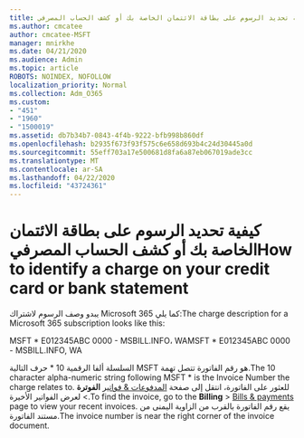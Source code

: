 ```yaml
---
title: كيفية تحديد الرسوم على بطاقة الائتمان الخاصة بك أو كشف الحساب المصرفي
ms.author: cmcatee
author: cmcatee-MSFT
manager: mnirkhe
ms.date: 04/21/2020
ms.audience: Admin
ms.topic: article
ROBOTS: NOINDEX, NOFOLLOW
localization_priority: Normal
ms.collection: Adm_O365
ms.custom:
- "451"
- "1960"
- "1500019"
ms.assetid: db7b34b7-0843-4f4b-9222-bfb998b860df
ms.openlocfilehash: b2935f673f93f575c6e658d693b4c24d30445a0d
ms.sourcegitcommit: 55eff703a17e500681d8fa6a87eb067019ade3cc
ms.translationtype: MT
ms.contentlocale: ar-SA
ms.lasthandoff: 04/22/2020
ms.locfileid: "43724361"
---
```

# <a name="how-to-identify-a-charge-on-your-credit-card-or-bank-statement"></a><span data-ttu-id="e2d4f-102">كيفية تحديد الرسوم على بطاقة الائتمان الخاصة بك أو كشف الحساب المصرفي</span><span class="sxs-lookup"><span data-stu-id="e2d4f-102">How to identify a charge on your credit card or bank statement</span></span>

<span data-ttu-id="e2d4f-103">يبدو وصف الرسوم لاشتراك Microsoft 365 كما يلي:</span><span class="sxs-lookup"><span data-stu-id="e2d4f-103">The charge description for a Microsoft 365 subscription looks like this:</span></span>
  
<span data-ttu-id="e2d4f-104">MSFT \* E012345ABC 0000 - MSBILL.INFO، WA</span><span class="sxs-lookup"><span data-stu-id="e2d4f-104">MSFT \* E012345ABC 0000 - MSBILL.INFO, WA</span></span>
  
<span data-ttu-id="e2d4f-105">السلسلة ألفا الرقمية 10 \* حرف التالية MSFT هو رقم الفاتورة تتصل تهمة.</span><span class="sxs-lookup"><span data-stu-id="e2d4f-105">The 10 character alpha-numeric string following MSFT \* is the Invoice Number the charge relates to.</span></span> <span data-ttu-id="e2d4f-106">للعثور على الفاتورة، انتقل إلى صفحة [المدفوعات & فواتير](https://go.microsoft.com/fwlink/p/?linkid=848039) **الفوترة** \> لعرض الفواتير الأخيرة.</span><span class="sxs-lookup"><span data-stu-id="e2d4f-106">To find the invoice, go to the **Billing** \> [Bills & payments](https://go.microsoft.com/fwlink/p/?linkid=848039) page to view your recent invoices.</span></span> <span data-ttu-id="e2d4f-107">يقع رقم الفاتورة بالقرب من الزاوية اليمنى من مستند الفاتورة.</span><span class="sxs-lookup"><span data-stu-id="e2d4f-107">The invoice number is near the right corner of the invoice document.</span></span>